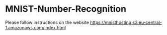 # MNIST-Number-Recognition
Please follow instructions on the website https://mnisthosting.s3.eu-central-1.amazonaws.com/index.html
